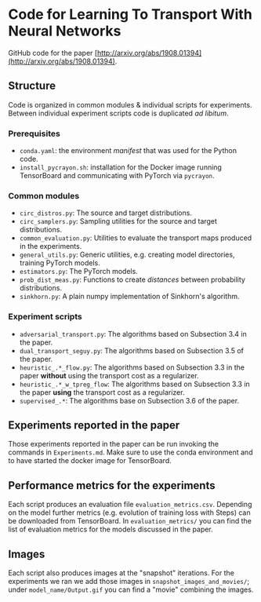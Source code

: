 # Code for Learning To Transport With Neural Networks
GitHub code for the paper [http://arxiv.org/abs/1908.01394](http://arxiv.org/abs/1908.01394).

## Structure
Code is organized in common modules & 
individual scripts for experiments. Between
individual experiment scripts code is duplicated *ad libitum*.

### Prerequisites
* `conda.yaml`: the environment *manifest* that was
used for the Python code.
* `install_pycrayon.sh`: installation for the Docker image running
TensorBoard and communicating with PyTorch via `pycrayon`.

### Common modules
* `circ_distros.py`: The source and target distributions.
* `circ_samplers.py`: Sampling utilities for the source and 
target distributions.
* `common_evaluation.py`: Utilities to evaluate the transport maps produced in
the experiments.
* `general_utils.py`: Generic utilities, e.g. creating model directories,
training PyTorch models.
* `estimators.py`: The PyTorch models.
* `prob_dist_meas.py`: Functions to create *distances* between
probability distributions.
* `sinkhorn.py`: A plain numpy implementation of Sinkhorn's algorithm.

### Experiment scripts
* `adversarial_transport.py`: The algorithms based on Subsection 3.4 in the paper.
* `dual_transport_seguy.py`: The algorithms based on Subsection 3.5 of the paper.
* `heuristic_.*_flow.py`: The algorithms based on Subsection 3.3 in the paper **without**
using the transport cost as a regularizer.
* `heuristic_.*_w_tpreg_flow`: The algorithms based on Subsection 3.3 in the paper 
**using** the transport cost as a regularizer.
* `supervised_.*`: The algorithms base on Subsection 3.6 of the paper.

## Experiments reported in the paper
Those experiments reported in the paper can be run
invoking the commands in `Experiments.md`. Make sure to
use the conda environment and to have started the docker image for TensorBoard.

## Performance metrics for the experiments
Each script produces an evaluation file `evaluation_metrics.csv`. Depending
on the model further metrics (e.g. evolution of training loss with Steps) can be
downloaded from TensorBoard. In `evaluation_metrics/` you can find the list of 
evaluation metrics for the models discussed in the paper.

## Images
Each script also produces images at the "snapshot" iterations. For the experiments
we ran we add those images in `snapshot_images_and_movies/`; under `model_name/Output.gif`
you can find a "movie" combining the images.
